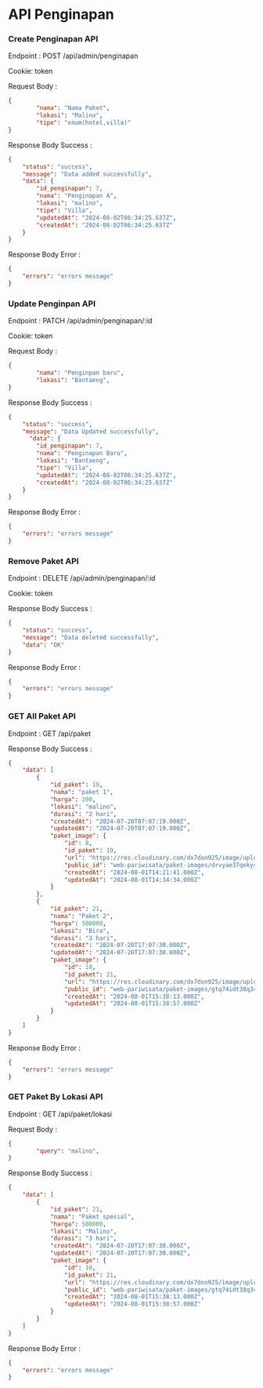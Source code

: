# API Penginapan

### Create Penginapan API
Endpoint : POST /api/admin/penginapan

Cookie: token

Request Body :

```json
{
        "nama": "Nama Paket",
        "lokasi": "Malino",
        "tipe": "enum(hotel,villa)"
}
```

Response Body Success :

```json
{
    "status": "success",
    "message": "Data added successfully",
    "data": {
        "id_penginapan": 7,
        "nama": "Penginapan A",
        "lokasi": "malino",
        "tipe": "Villa",
        "updatedAt": "2024-08-02T06:34:25.637Z",
        "createdAt": "2024-08-02T06:34:25.637Z"
    }
}
```

Response Body Error :

```json
{
    "errors": "errors message"
}
```


### Update Penginpan API
Endpoint : PATCH /api/admin/penginapan/:id

Cookie: token

Request Body :

```json
{
        "nama": "Penginpan baru",
        "lokasi": "Bantaeng",
}
```

Response Body Success :

```json
{
    "status": "success",
    "message": "Data Updated successfully",
      "data": {
        "id_penginapan": 7,
        "nama": "Penginapan Baru",
        "lokasi": "Bantaeng",
        "tipe": "Villa",
        "updatedAt": "2024-08-02T06:34:25.637Z",
        "createdAt": "2024-08-02T06:34:25.637Z"
    }
}
```

Response Body Error :

```json
{
    "errors": "errors message"
}
```

### Remove Paket API
Endpoint : DELETE /api/admin/penginapan/:id

Cookie: token

Response Body Success :

```json
{
    "status": "success",
    "message": "Data deleted successfully",
    "data": "OK"
}
```

Response Body Error :

```json
{
    "errors": "errors message"
}
```


### GET All Paket API
Endpoint : GET /api/paket

Response Body Success :

```json
{
    "data": [
        {
            "id_paket": 19,
            "nama": "paket 1",
            "harga": 200,
            "lokasi": "malino",
            "durasi": "2 hari",
            "createdAt": "2024-07-20T07:07:19.000Z",
            "updatedAt": "2024-07-20T07:07:19.000Z",
            "paket_image": {
                "id": 8,
                "id_paket": 19,
                "url": "https://res.cloudinary.com/dx7don925/image/upload/v1722522873/web-pariwisata/paket-images/drvyae37qekys3asnhat.jpg",
                "public_id": "web-pariwisata/paket-images/drvyae37qekys3asnhat",
                "createdAt": "2024-08-01T14:21:41.000Z",
                "updatedAt": "2024-08-01T14:34:34.000Z"
            }
        },
        {
            "id_paket": 21,
            "nama": "Paket 2",
            "harga": 500000,
            "lokasi": "Bira",
            "durasi": "3 hari",
            "createdAt": "2024-07-20T17:07:30.000Z",
            "updatedAt": "2024-07-20T17:07:30.000Z",
            "paket_image": {
                "id": 10,
                "id_paket": 21,
                "url": "https://res.cloudinary.com/dx7don925/image/upload/v1722526736/web-pariwisata/paket-images/gtq74idt38q34l10qyfd.jpg",
                "public_id": "web-pariwisata/paket-images/gtq74idt38q34l10qyfd",
                "createdAt": "2024-08-01T15:38:13.000Z",
                "updatedAt": "2024-08-01T15:38:57.000Z"
            }
        }
    ]
}
```

Response Body Error :

```json
{
    "errors": "errors message"
}
```


### GET Paket By Lokasi API
Endpoint : GET /api/paket/lokasi

Request Body :

```json
{
        "query": "malino",
}
```

Response Body Success :

```json
{
    "data": [
        {
            "id_paket": 21,
            "nama": "Paket spesial",
            "harga": 500000,
            "lokasi": "Malino",
            "durasi": "3 hari",
            "createdAt": "2024-07-20T17:07:30.000Z",
            "updatedAt": "2024-07-20T17:07:30.000Z",
            "paket_image": {
                "id": 10,
                "id_paket": 21,
                "url": "https://res.cloudinary.com/dx7don925/image/upload/v1722526736/web-pariwisata/paket-images/gtq74idt38q34l10qyfd.jpg",
                "public_id": "web-pariwisata/paket-images/gtq74idt38q34l10qyfd",
                "createdAt": "2024-08-01T15:38:13.000Z",
                "updatedAt": "2024-08-01T15:38:57.000Z"
            }
        }
    ]
}
```

Response Body Error :

```json
{
    "errors": "errors message"
}
```


